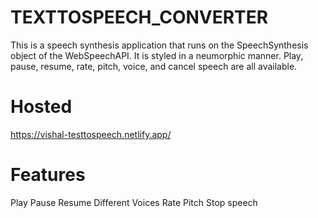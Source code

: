 # TEXTTOSPEECH_CONVERTER

This is a speech synthesis application that runs on the SpeechSynthesis object of the WebSpeechAPI. 
It is styled in a neumorphic manner. Play, pause, resume, rate, pitch, voice, and cancel speech are all available.

# Hosted
https://vishal-testtospeech.netlify.app/

# Features

Play
Pause
Resume
Different Voices
Rate
Pitch
Stop speech
